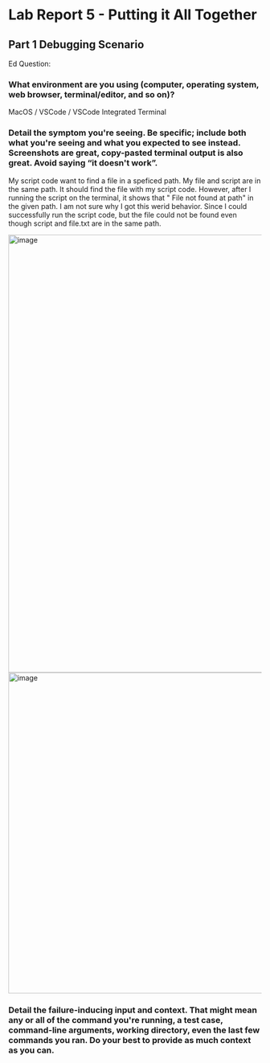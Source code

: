 # Lab Report 5 - Putting it All Together

## Part 1 Debugging Scenario

Ed Question:

### What environment are you using (computer, operating system, web browser, terminal/editor, and so on)?

MacOS / VSCode / VSCode Integrated Terminal

### Detail the symptom you're seeing. Be specific; include both what you're seeing and what you expected to see instead. Screenshots are great, copy-pasted terminal output is also great. Avoid saying “it doesn't work”.

My script code want to find a file in a speficed path. My file and script are in the same path. 
It should find the file with my script code. However, after I running the script on the terminal, 
it shows that " File not found at path" in the given path. I am not sure why I got this werid behavior. Since I could successfully run the
script code, but the file could not be found even though script and file.txt are in the same path.

<img width="872" alt="image" src="https://github.com/MarcoSong1/cse15l-lab-reports/assets/129908756/770b734e-d7d7-4953-b128-833259dc8699">
<img width="639" alt="image" src="https://github.com/MarcoSong1/cse15l-lab-reports/assets/129908756/1fe4f741-3112-4144-9413-d49b92a048bf">

### Detail the failure-inducing input and context. That might mean any or all of the command you're running, a test case, command-line arguments, working directory, even the last few commands you ran. Do your best to provide as much context as you can.


